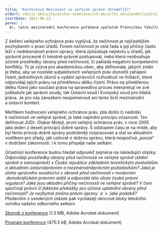 ```yaml
---
title: "Konference Nečinnost ve veřejné správě (Kroměříž)"
oldUrl: /dalsi-aktivity/archiv-vzdelavacich-akci/?tx_odcalendar[uid]=21&cHash=349fed4ba2100b9404b77177cf7882d6
startDate: 2011-06-23
perex: |
  6\. letní mezinárodní konference pořádaná společně Právnickou fakultou Masarykovy univerzity a veřejným ochráncem v Kroměříži se zaměřuje na nečinnost, jako nejčastější pochybení v praxi úřadů.
---
```


<p>Z šetření veřejného ochránce práv vyplývá, že nečinnost je nejčastějším pochybením v praxi úřadů. Forem nečinnosti je celá řada a její příčiny často leží v nedokonalosti právní úpravy, která způsobuje nejistotu u úřadů, jak správně procesně či hmotně-právně postupovat, nebo která neobsahuje účinné prostředky obrany před nečinností, či zakládá negativní kompetenční konflikty. To je výzva pro akademickou obec, aby definovala, jakých změn je třeba, aby se nositelé subjektivních veřejných práv domohli zahájení řízení, jednotlivých úkonů a vydání správních rozhodnutí ve lhůtách, které odpovídají jejich právu na přiměřenou délku řízení. Právo na přiměřenou délku řízení jako součást práva na spravedlivý proces interpretují ve své judikatuře jak správní soudy, tak Ústavní soud i Evropský soud pro lidská práva. Je pro nás závazkem neopomenout ani tento širší mezinárodní a ústavní kontext. </p>
<p>Meřítkem hodnocení veřejného ochránce práv, zda došlo či nedošlo k nečinnosti ve veřejné správě, je také naplnění principu včasnosti. Ten definoval JUDr. Otakar Motejl, první veřejný ochránce práv, v roce 2005 jako jeden z deseti principů dobré správy. S odstupem času je na místě, aby byl tento princip dobré správy podrobněji rozpracován a stal se aktuálním vodítkem pro úřady, jak usilovat o dobrou správu, která nespočívá „pouze“ v dodržení zákonnosti. I k tomu přispěje naše setkání. </p>
<p>Účastníci konference budou hledat odpověď zejména na následující otázky: <i>Odpovídají prostředky obrany před nečinností ve veřejné správě (státní správě a samosprávě) v České republice základním teoretickým postulátům a aktuálním ústavněprávním a mezinárodněprávním požadavkům? Jaká je úloha správního soudnictví v obraně před nečinností v moderním  demokratickém právním státě a odpovídá této úloze česká právní regulace? Jaké jsou aktuální příčiny nečinnosti ve veřejné správě? V čem spočívají právní či faktické překážky pro účinné uplatnění obrany před nečinností? Je nezbytná změna právní úpravy  a  v  jaké podobě? </i>Především z uvedených otázek pak vycházejí rámcové bloky letošního ročníku našeho odborného setkání. </p>
<p><a href="https://www.ochrance.cz/uploads-import/Publikace/Necinnost_ve_verejne_sprave.pdf" target="_blank">Sborník z konference</a> (1.3 MB, Adobe Acrobat dokument)</p>
<p><a href="https://www.ochrance.cz/uploads-import/Konference/Kromeriz_2011-ramcovy_program.pdf" target="_blank">Program konference</a> (475.5 kB, Adobe Acrobat dokument)</p>
<p></p>
<p></p>
<p></p>
